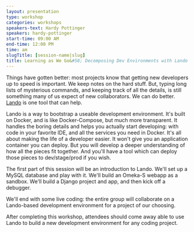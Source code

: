 ```yaml
---
layout: presentation
type: workshop
categories: workshops
speakers-text: Hardy Pottinger
speakers: hardy-pottinger
start-time: 09:00 AM
end-time: 12:00 PM
time: am
slugTitle: [session-name|slug]
title: Learning as We Go&#58; Decomposing Dev Environments with Lando
---
```

<p>Things have gotten better: most projects know that getting new developers up to speed is important. We keep notes on the hard stuff. But, typing long lists of mysterious commands, and keeping track of all the details, is still something many of us expect of new collaborators. We can do better. <a href="https://lando.dev/">Lando</a>&nbsp;is one tool that can help.</p>
<p>Lando is a way to bootstrap a useable development environment. It's built on Docker, and is like Docker-Compose, but much more transparent. It handles the boring details and helps you actually start developing: with code in your favorite IDE, and all the services you need in Docker. It's all about making the life of a developer easier. It won't give you an application container you can deploy. But you will develop a deeper understanding of how all the pieces fit together. And you'll have a tool which can deploy those pieces to dev/stage/prod if you wish.</p>
<p>The first part of this session will be an introduction to Lando. We'll set up a MySQL database and play with it. We'll build an Omeka-S webapp as a sandbox. We'll build a Django project and app, and then kick off a debugger.</p>
<p>We'll end with some live coding: the entire group will collaborate on a Lando-based development environment for a project of our choosing.</p>
<p>After completing this workshop, attendees should come away able to use Lando to build a new development environment for any coding project.</p>

